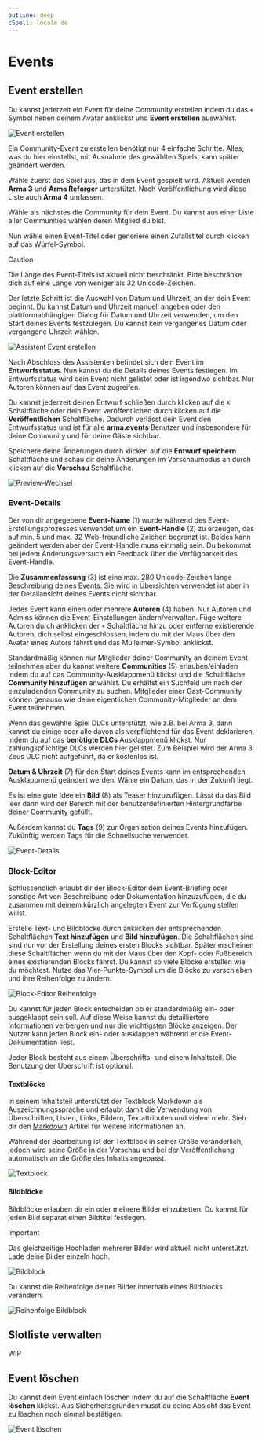```yaml
---
outline: deep
cSpell: locale de
---
```


# Events

## Event erstellen

Du kannst jederzeit ein Event für deine Community erstellen indem du das `+` Symbol neben deinem Avatar anklickst und **Event erstellen** auswählst.

![Event erstellen](../images/events/create-event.png "Event erstellen")

Ein Community-Event zu erstellen benötigt nur 4 einfache Schritte. Alles, was du hier einstellst, mit Ausnahme des gewählten Spiels, kann später geändert werden.

Wähle zuerst das Spiel aus, das in dem Event gespielt wird. Aktuell werden **Arma 3** und **Arma Reforger** unterstützt. Nach Veröffentlichung wird diese Liste auch **Arma 4** umfassen.

Wähle als nächstes die Community für dein Event. Du kannst aus einer Liste aller Communities wählen deren Mitglied du bist.

Nun wähle einen Event-Titel oder generiere einen Zufallstitel durch klicken auf das Würfel-Symbol.

> [!CAUTION]
> Die Länge des Event-Titels ist aktuell nicht beschränkt. Bitte beschränke dich auf eine Länge von weniger als 32 Unicode-Zeichen.

Der letzte Schritt ist die Auswahl von Datum und Uhrzeit, an der dein Event beginnt. Du kannst Datum und Uhrzeit manuell angeben oder den plattformabhängigen Dialog für Datum und Uhrzeit verwenden, um den Start deines Events festzulegen. Du kannst kein vergangenes Datum oder vergangene Uhrzeit wählen.

![Assistent Event erstellen](../images/events/create-event-workflow.png "Assistent Event erstellen")

Nach Abschluss des Assistenten befindet sich dein Event im **Entwurfsstatus**. Nun kannst du die Details deines Events festlegen. Im Entwurfsstatus wird dein Event nicht gelistet oder ist irgendwo sichtbar. Nur Autoren können auf das Event zugreifen.

Du kannst jederzeit deinen Entwurf schließen durch klicken auf die `X` Schaltfläche oder dein Event veröffentlichen durch klicken auf die **Veröffentlichen** Schaltfläche. Dadurch verlässt dein Event den Entwurfsstatus und ist für alle **arma.events** Benutzer und insbesondere für deine Community und für deine Gäste sichtbar.

Speichere deine Änderungen durch klicken auf die **Entwurf speichern** Schaltfläche und schau dir deine Änderungen im Vorschaumodus an durch klicken auf die **Vorschau** Schaltfläche.

![Preview-Wechsel](../images/events/preview-toggle.png "Preview-Wechsel")

### Event-Details

Der von dir angegebene **Event-Name** (1) wurde während des Event-Erstellungsprozesses verwendet um ein **Event-Handle** (2) zu erzeugen, das auf min. 5 und max. 32 Web-freundliche Zeichen begrenzt ist. Beides kann geändert werden aber der Event-Handle muss einmalig sein. Du bekommst bei jedem Änderungsversuch ein Feedback über die Verfügbarkeit des Event-Handle.

Die **Zusammenfassung** (3) ist eine max. 280 Unicode-Zeichen lange Beschreibung deines Events. Sie wird in Übersichten verwendet ist aber in der Detailansicht deines Events nicht sichtbar.

Jedes Event kann einen oder mehrere **Autoren** (4) haben. Nur Autoren und Admins können die Event-Einstellungen ändern/verwalten. Füge weitere Autoren durch anklicken der `+` Schaltfläche hinzu oder entferne existierende Autoren, dich selbst eingeschlossen, indem du mit der Maus über den Avatar eines Autors fährst und das Mülleimer-Symbol anklickst.

Standardmäßig können nur Mitglieder deiner Community an deinem Event teilnehmen aber du kannst weitere **Communities** (5) erlauben/einladen indem du auf das Community-Ausklappmenü klickst und die Schaltfläche **Community hinzufügen** anwählst. Du erhältst ein Suchfeld um nach der einzuladenden Community zu suchen. Mitglieder einer Gast-Community können genauso wie deine eigentlichen Community-Mitglieder an dem Event teilnehmen.

Wenn das gewählte Spiel DLCs unterstützt, wie z.B. bei Arma 3, dann kannst du einige oder alle davon als verpflichtend für das Event deklarieren, indem du auf das **benötigte DLCs** Ausklappmenü klickst. Nur zahlungspflichtige DLCs werden hier gelistet. Zum Beispiel wird der Arma 3 Zeus DLC nicht aufgeführt, da er kostenlos ist.

**Datum & Uhrzeit** (7) für den Start deines Events kann im entsprechenden Ausklappmenü geändert werden. Wähle ein Datum, das in der Zukunft liegt.

Es ist eine gute Idee ein **Bild** (8) als Teaser hinzuzufügen. Lässt du das Bild leer dann wird der Bereich mit der benutzerdefinierten Hintergrundfarbe deiner Community gefüllt.

Außerdem kannst du **Tags** (9) zur Organisation deines Events hinzufügen. Zukünftig werden Tags für die Schnellsuche verwendet.

![Event-Details](../images/events/event-details.png "Event-Details")

### Block-Editor

Schlussendlich erlaubt dir der Block-Editor dein Event-Briefing oder sonstige Art von Beschreibung oder Dokumentation hinzuzufügen, die du zusammen mit deinem kürzlich angelegten Event zur Verfügung stellen willst.

Erstelle Text- und Bildblöcke durch anklicken der entsprechenden Schaltflächen **Text hinzufügen** und **Bild hinzufügen**. Die Schaltflächen sind sind nur vor der Erstellung deines ersten Blocks sichtbar. Später erscheinen diese Schaltflächen wenn du mit der Maus über den Kopf- oder Fußbereich eines existierenden Blocks fährst. Du kannst so viele Blöcke erstellen wie du möchtest. Nutze das Vier-Punkte-Symbol um die Blöcke zu verschieben und ihre Reihenfolge zu ändern.

![Block-Editor Reihenfolge](../videos/events/block-editor-order.gif "Block-Editor Reihenfolge")

Du kannst für jeden Block entscheiden ob er standardmäßig ein- oder ausgeklappt sein soll. Auf diese Weise kannst du detailliertere Informationen verbergen und nur die wichtigsten Blöcke anzeigen. Der Nutzer kann jeden Block ein- oder ausklappen während er die Event-Dokumentation liest.

Jeder Block besteht aus einem Überschrifts- und einem Inhaltsteil. Die Benutzung der Überschrift ist optional.

#### Textblöcke

In seinem Inhaltsteil unterstützt der Textblock Markdown als Auszeichnungssprache und erlaubt damit die Verwendung von Überschriften, Listen, Links, Bildern, Textattributen und vielem mehr. Sieh dir den [Markdown](./markdown "Markdown") Artikel für weitere Informationen an.

Während der Bearbeitung ist der Textblock in seiner Größe veränderlich, jedoch wird seine Größe in der Vorschau und bei der Veröffentlichung automatisch an die Größe des Inhalts angepasst.

![Textblock](../images/events/text-block.png "Textblock")

#### Bildblöcke

Bildblöcke erlauben dir ein oder mehrere Bilder einzubetten. Du kannst für jeden Bild separat einen Bildtitel festlegen.

> [!IMPORTANT]
> Das gleichzeitige Hochladen mehrerer Bilder wird aktuell nicht unterstützt. Lade deine Bilder einzeln hoch.

![Bildblock](../images/events/image-block.png "Bildblock")

Du kannst die Reihenfolge deiner Bilder innerhalb eines Bildblocks verändern.

![Reihenfolge Bildblock](../videos/events/image-block-order.gif "Reihenfolge Bildblock")

## Slotliste verwalten

WIP

## Event löschen

Du kannst dein Event einfach löschen indem du auf die Schaltfläche **Event löschen** klickst. Aus Sicherheitsgründen musst du deine Absicht das Event zu löschen noch einmal bestätigen.

![Event löschen](../images/events/delete-event.png "Event löschen")
